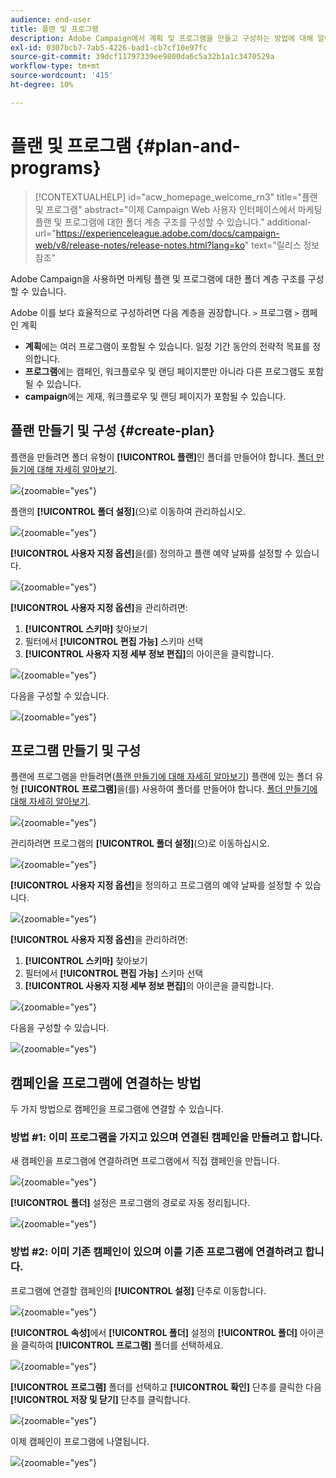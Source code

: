 ```yaml
---
audience: end-user
title: 플랜 및 프로그램
description: Adobe Campaign에서 계획 및 프로그램을 만들고 구성하는 방법에 대해 알아봅니다
exl-id: 0307bcb7-7ab5-4226-bad1-cb7cf10e97fc
source-git-commit: 39dcf11797339ee9800da6c5a32b1a1c3470529a
workflow-type: tm+mt
source-wordcount: '415'
ht-degree: 10%

---
```


# 플랜 및 프로그램 {#plan-and-programs}

>[!CONTEXTUALHELP]
>id="acw_homepage_welcome_rn3"
>title="플랜 및 프로그램"
>abstract="이제 Campaign Web 사용자 인터페이스에서 마케팅 플랜 및 프로그램에 대한 폴더 계층 구조를 구성할 수 있습니다."
>additional-url="https://experienceleague.adobe.com/docs/campaign-web/v8/release-notes/release-notes.html?lang=ko" text="릴리스 정보 참조"

Adobe Campaign을 사용하면 마케팅 플랜 및 프로그램에 대한 폴더 계층 구조를 구성할 수 있습니다.

Adobe 이를 보다 효율적으로 구성하려면 다음 계층을 권장합니다. `>` 프로그램 `>` 캠페인 계획

* **계획**&#x200B;에는 여러 프로그램이 포함될 수 있습니다. 일정 기간 동안의 전략적 목표를 정의합니다.
* **프로그램**&#x200B;에는 캠페인, 워크플로우 및 랜딩 페이지뿐만 아니라 다른 프로그램도 포함될 수 있습니다.
* **campaign**&#x200B;에는 게재, 워크플로우 및 랜딩 페이지가 포함될 수 있습니다.

## 플랜 만들기 및 구성 {#create-plan}

플랜을 만들려면 폴더 유형이 **[!UICONTROL 플랜]**&#x200B;인 폴더를 만들어야 합니다. [폴더 만들기에 대해 자세히 알아보기](../get-started/work-with-folders.md).

![](assets/plan_create.png){zoomable="yes"}

플랜의 **[!UICONTROL 폴더 설정]**(으)로 이동하여 관리하십시오.

![](assets/plan_settings.png){zoomable="yes"}

**[!UICONTROL 사용자 지정 옵션]**&#x200B;을(를) 정의하고 플랜 예약 날짜를 설정할 수 있습니다.

![](assets/plan_options.png){zoomable="yes"}

**[!UICONTROL 사용자 지정 옵션]**&#x200B;을 관리하려면:

1. **[!UICONTROL 스키마]** 찾아보기
1. 필터에서 **[!UICONTROL 편집 가능]** 스키마 선택
1. **[!UICONTROL 사용자 지정 세부 정보 편집]**&#x200B;의 아이콘을 클릭합니다.

![](assets/plan_edit.png){zoomable="yes"}

다음을 구성할 수 있습니다.

![](assets/plan_customfields.png){zoomable="yes"}

## 프로그램 만들기 및 구성

플랜에 프로그램을 만들려면([플랜 만들기에 대해 자세히 알아보기](#create-plan)) 플랜에 있는 폴더 유형 **[!UICONTROL 프로그램]**&#x200B;을(를) 사용하여 폴더를 만들어야 합니다. [폴더 만들기에 대해 자세히 알아보기](../get-started/work-with-folders.md).

![](assets/program_create.png){zoomable="yes"}

관리하려면 프로그램의 **[!UICONTROL 폴더 설정]**(으)로 이동하십시오.

![](assets/program_settings.png){zoomable="yes"}

**[!UICONTROL 사용자 지정 옵션]**&#x200B;을 정의하고 프로그램의 예약 날짜를 설정할 수 있습니다.

![](assets/program_options.png){zoomable="yes"}

**[!UICONTROL 사용자 지정 옵션]**&#x200B;을 관리하려면:

1. **[!UICONTROL 스키마]** 찾아보기
1. 필터에서 **[!UICONTROL 편집 가능]** 스키마 선택
1. **[!UICONTROL 사용자 지정 세부 정보 편집]**&#x200B;의 아이콘을 클릭합니다.

![](assets/program_edit.png){zoomable="yes"}

다음을 구성할 수 있습니다.

![](assets/program_customfields.png){zoomable="yes"}

## 캠페인을 프로그램에 연결하는 방법

두 가지 방법으로 캠페인을 프로그램에 연결할 수 있습니다.

### 방법 #1: 이미 프로그램을 가지고 있으며 연결된 캠페인을 만들려고 합니다.

새 캠페인을 프로그램에 연결하려면 프로그램에서 직접 캠페인을 만듭니다.

![](assets/program_campaign_create.png){zoomable="yes"}

**[!UICONTROL 폴더]** 설정은 프로그램의 경로로 자동 정리됩니다.

![](assets/program_campaign_folder.png){zoomable="yes"}

### 방법 #2: 이미 기존 캠페인이 있으며 이를 기존 프로그램에 연결하려고 합니다.

프로그램에 연결할 캠페인의 **[!UICONTROL 설정]** 단추로 이동합니다.

![](assets/campaign_settings.png){zoomable="yes"}

**[!UICONTROL 속성]**&#x200B;에서 **[!UICONTROL 폴더]** 설정의 **[!UICONTROL 폴더]** 아이콘을 클릭하여 **[!UICONTROL 프로그램]** 폴더를 선택하세요.

![](assets/campaign_folder.png){zoomable="yes"}

**[!UICONTROL 프로그램]** 폴더를 선택하고 **[!UICONTROL 확인]** 단추를 클릭한 다음 **[!UICONTROL 저장 및 닫기]** 단추를 클릭합니다.

![](assets/campaign_linked.png){zoomable="yes"}

이제 캠페인이 프로그램에 나열됩니다.

![](assets/campaign_in_program.png){zoomable="yes"}
